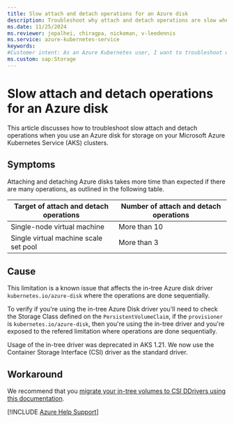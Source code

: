 ```yaml
---
title: Slow attach and detach operations for an Azure disk
description: Troubleshoot why attach and detach operations are slow when you use an Azure disk for storage on your Azure Kubernetes Service (AKS) clusters.
ms.date: 11/25/2024
ms.reviewer: jopalhei, chiragpa, nickoman, v-leedennis
ms.service: azure-kubernetes-service
keywords:
#Customer intent: As an Azure Kubernetes user, I want to troubleshoot why attach and detach operations are slow so that I can successfully use an Azure disk for storage on my Azure Kubernetes Service (AKS) clusters.
ms.custom: sap:Storage
---
```

# Slow attach and detach operations for an Azure disk

This article discusses how to troubleshoot slow attach and detach operations when you use an Azure disk for storage on your Microsoft Azure Kubernetes Service (AKS) clusters.

## Symptoms

Attaching and detaching Azure disks takes more time than expected if there are many operations, as outlined in the following table.

| Target of attach and detach operations | Number of attach and detach operations |
|----------------------------------------|----------------------------------------|
| Single-node virtual machine            | More than 10                           |
| Single virtual machine scale set pool  | More than 3                            |

## Cause

This limitation is a known issue that affects the in-tree Azure disk driver `kubernetes.io/azure-disk` where the operations are done sequentially.

To verify if you're using the in-tree Azure Disk driver you'll need to check the Storage Class defined on the `PersistentVolumeClaim`, if the `provisioner` is `kubernetes.io/azure-disk`, then you're using the in-tree driver and you're exposed to the refered limitation where operations are done sequentially.

Usage of the in-tree driver was deprecated in AKS 1.21. We now use the Container Storage Interface (CSI) driver as the standard driver. 

## Workaround

We recommend that you [migrate your in-tree volumes to CSI DDrivers using this documentation](https://learn.microsoft.com/en-us/azure/aks/csi-migrate-in-tree-volumes).

[!INCLUDE [Azure Help Support](../../../includes/azure-help-support.md)]
